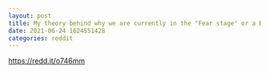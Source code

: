 ```yaml
--- 
layout: post 
title: My theory behind why we are currently in the "Fear stage" or a Bear market 
date: 2021-06-24 1624551428 
categories: reddit 
--- 
```

https://redd.it/o746mm